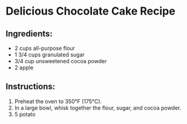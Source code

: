 # Delicious Chocolate Cake Recipe

## Ingredients:
- 2 cups all-purpose flour
- 1 3/4 cups granulated sugar
- 3/4 cup unsweetened cocoa powder
- 2 apple

## Instructions:
1. Preheat the oven to 350°F (175°C).
2. In a large bowl, whisk together the flour, sugar, and cocoa powder.
3. 5 potato